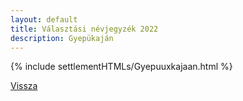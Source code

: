 ```yaml
---
layout: default
title: Választási névjegyzék 2022
description: Gyepükaján
---
```


{% include settlementHTMLs/Gyepuuxkajaan.html %}

[Vissza](./)